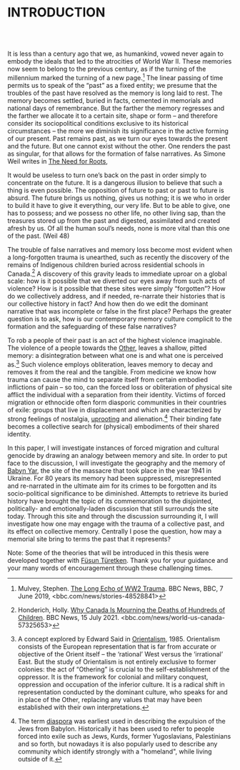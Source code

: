 <div class="centered">


# INTRODUCTION


</div>

<br><br>


It is less than a century ago that we, as humankind, vowed never again to embody the ideals that led to the atrocities of World War II. These memories now seem to belong to the previous century, as if the turning of the millennium marked the turning of a new page.[^1] The linear passing of time permits us to speak of the “past” as a fixed entity; we presume that the troubles of the past have resolved as the memory is long laid to rest. The memory becomes settled, buried in facts, cemented in memorials and national days of remembrance. But the farther the memory regresses and the farther we allocate it to a certain site, shape or form – and therefore consider its sociopolitical conditions exclusive to its historical circumstances – the more we diminish its significance in the active forming of our present. Past remains past, as we turn our eyes towards the present and the future. But one cannot exist without the other. One renders the past as singular, for that allows for the formation of false narratives. As Simone Weil writes in <u>The Need for Roots</u>,

<div class="quote">
  It would be useless to turn one’s back on the past in order simply to concentrate on the future. It is a dangerous illusion to believe that such a thing is even possible. The opposition of future to past or past to future is absurd. The future brings us nothing, gives us nothing; it is we who in order to build it have to give it everything, our very life. But to be able to give, one has to possess; and we possess no other life, no other living sap, than the treasures stored up from the past and digested, assimilated and created afresh by us. Of all the human soul’s needs, none is more vital than this one of the past. (Weil 48)
</div>

The trouble of false narratives and memory loss become most evident when a long-forgotten trauma is unearthed, such as recently the discovery of the remains of Indigenous children buried across residential schools in Canada.[^2] A discovery of this gravity leads to immediate uproar on a global scale: how is it possible that we diverted our eyes away from such acts of violence? How is it possible that these sites were simply “forgotten”? How do we collectively address, and if needed, re-narrate their histories that is our collective history in fact? And how then do we edit the dominant narrative that was incomplete or false in the first place? Perhaps the greater question is to ask, how is our contemporary memory culture complicit to the formation and the safeguarding of these false narratives?

To rob a people of their past is an act of the highest violence imaginable. The violence of a people towards the [Other](#tooltip "term used to denote a person or thing that is different or distinct from one already mentioned or known about"), leaves a shallow, pitted memory: a disintegration between what one is and what one is perceived as.[^3] Such violence employs obliteration, leaves memory to decay and removes it from the real and the tangible. From medicine we know how trauma can cause the mind to separate itself from certain embodied inflictions of pain – so too, can the forced loss or obliteration of physical site afflict the individual with a separation from their identity. Victims of forced migration or ethnocide often form diasporic communities in their countries of exile: groups that live in displacement and which are characterized by strong feelings of nostalgia, [uprooting](#tooltip "to move (someone) from their home or a familiar location") and alienation.[^4] Their binding fate becomes a collective search for (physical) embodiments of their shared identity.

In this paper, I will investigate instances of forced migration and cultural genocide by drawing an analogy between memory and site. In order to put face to the discussion, I will investigate the geography and the memory of [Babyn Yar](#tooltip "grandmother's ravine (Ukrainian)"), the site of the massacre that took place in the year 1941 in Ukraine. For 80 years its memory had been suppressed, misrepresented and re-narrated in the ultimate aim for its crimes to be forgotten and its socio-political significance to be diminished. Attempts to retrieve its buried history have brought the topic of its commemoration to the disjointed, politically- and emotionally-laden discussion that still surrounds the site today. Through this site and through the discussion surrounding it, I will investigate how one may engage with the trauma of a collective past, and its effect on collective memory. Centrally I pose the question, how may a memorial site bring to terms the past that it represents?


Note: Some of the theories that will be introduced in this thesis were developed together with [Füsun Türetken](https://www.fusunturetken.com). Thank you for your guidance and your many words of encouragement through these challenging times.



[^1]: Mulvey, Stephen. <u>The Long Echo of WW2 Trauma</u>. BBC News, BBC, 7 June 2019, <bbc.com/news/stories-48528841> 
[^2]: Honderich, Holly. <u>Why Canada Is Mourning the Deaths of Hundreds of Children</u>. BBC News, 15 July 2021. <bbc.com/news/world-us-canada-57325653>
[^3]: A concept explored by Edward Said in <u>Orientalism</u>, 1985. Orientalism consists of the European representation that is far from accurate or objective of the Orient itself – the ‘rational’ West versus the ‘irrational’ East. But the study of Orientalism is not entirely exclusive to former colonies: the act of “Othering” is crucial to the self-establishment of the oppressor. It is the framework for colonial and military conquest, oppression and occupation of the inferior culture. It is a radical shift in representation conducted by the dominant culture, who speaks for and in place of the Other, replacing any values that may have been established with their own interpretations.
[^4]: The term [diaspora](#tooltip "from diaspeirein ‘disperse’, from dia ‘across’ + speirein ‘scatter’ (Greek)") was earliest used in describing the expulsion of the Jews from Babylon. Historically it has been used to refer to people forced into exile such as Jews, Kurds, former Yugoslavians, Palestinians and so forth, but nowadays it is also popularly used to describe any community which identify strongly with a "homeland", while living outside of it. 

</div>

